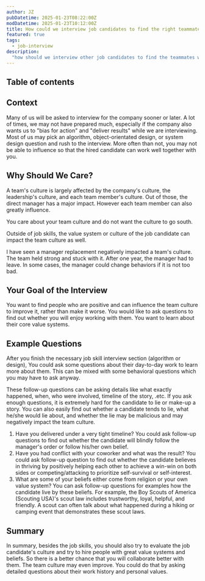 ```yaml
---
author: JZ
pubDatetime: 2025-01-23T08:22:00Z
modDatetime: 2025-01-23T10:12:00Z
title: How could we interview job candidates to find the right teammates? Why should we care?
featured: true
tags:
  - job-interview
description:
  "how should we interview other job candidates to find the teammates we like? tips and suggestions on how to interview teammate or junior engineers."
---
```


## Table of contents

## Context

Many of us will be asked to interview for the company sooner or later. A lot of times, we may not have prepared much, especially if the company also wants us to "bias for action" and "deliver results" while we are interviewing. Most of us may pick an algorithm, object-orientated design, or system design question and rush to the interview. More often than not, you may not be able to influence so that the hired candidate can work well together with you.

## Why Should We Care?

A team's culture is largely affected by the company's culture, the leadership's culture, and each team member's culture. Out of those, the direct manager has a major impact. However each team member can also greatly influence.

You care about your team culture and do not want the culture to go south.

Outside of job skills, the value system or culture of the job candidate can impact the team culture as well.

I have seen a manager replacement negatively impacted a team's culture. The team held strong and stuck with it. After one year, the manager had to leave. In some cases, the manager could change behaviors if it is not too bad.

## Your Goal of the Interview

You want to find people who are positive and can influence the team culture to improve it, rather than make it worse. You would like to ask questions to find out whether you will enjoy working with them. You want to learn about their core value systems.

## Example Questions

After you finish the necessary job skill interview section (algorithm or design), You could ask some questions about their day-to-day work to learn more about them. This can be mixed with some behavioral questions which you may have to ask anyway.

These follow-up questions can be asking details like what exactly happened, when, who were involved, timeline of the story, .etc. If you ask enough questions, it is extremely hard for the candidate to lie or make-up a story. You can also easily find out whether a candidate tends to lie, what he/she would lie about, and whether the lie may be malicious and may negatively impact the team culture.

1. Have you delivered under a very tight timeline? You could ask follow-up questions to find out whether the candidate will blindly follow the manager's order or follow his/her own belief.
2. Have you had conflict with your coworker and what was the result? You could ask follow-up question to find out whether the candidate believes in thriving by positively helping each other to achieve a win-win on both sides or competing/attacking to prioritize self-survival or self-interest.
3. What are some of your beliefs either come from religion or your own value system? You can ask follow-up questions for examples how the candidate live by these beliefs. For example, the Boy Scouts of America (Scouting USA)'s scout law includes trustworthy, loyal, helpful, and friendly. A scout can often talk about what happened during a hiking or camping event that demonstrates these scout laws.

## Summary

In summary, besides the job skills, you should also try to evaluate the job candidate's culture and try to hire people with great value systems and beliefs. So there is a better chance that you will collaborate better with them. The team culture may even improve. You could do that by asking detailed questions about their work history and personal values.
